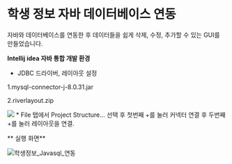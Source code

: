 # 학생 정보 자바 데이터베이스 연동

자바와 데이터베이스를 연동한 후 데이터들을 쉽게 삭제, 수정, 추가할 수 있는 GUI를 만들었습니다.


**Intellij idea 자바 통합 개발 환경**

- JDBC 드라이버, 레이아웃 설정

1.mysql-connector-j-8.0.31.jar

2.riverlayout.zip

<img src="https://user-images.githubusercontent.com/115493374/218750278-d87e8070-58c2-41fa-912c-740945c4d7c5.png"/>
* File 탭에서 Project Structure... 선택 후 첫번째 +를 눌러 커넥터 연결 후 두번째 +를 눌러 레이아웃을 연결.

** 실행 화면**

![학생정보_Javasql_연동](https://user-images.githubusercontent.com/115493374/218752660-242f0cb2-77ef-4191-a3e4-e64ea0aab9ba.png)
